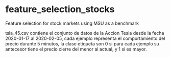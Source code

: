 # feature_selection_stocks
Feature selection for stock markets using MSU as a benchmark

tsla_45.csv contiene el conjunto de datos de la Accion Tesla desde la fecha 2020-01-17 al 2020-02-05, cada ejemplo representa el comportamiento del precio durante 5 minutos, la clase etiqueta son 0 si para cada ejemplo su antecesor tiene el precio cierre del menor al actual, y 1 si es mayor.
